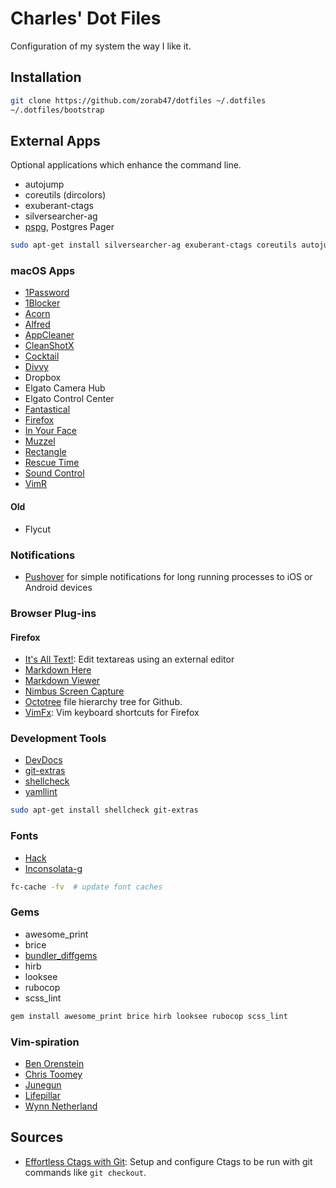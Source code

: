 # Charles' Dot Files

Configuration of my system the way I like it.

## Installation

```sh
git clone https://github.com/zorab47/dotfiles ~/.dotfiles
~/.dotfiles/bootstrap
```

## External Apps

Optional applications which enhance the command line.

- autojump
- coreutils (dircolors)
- exuberant-ctags
- silversearcher-ag
- [pspg][], Postgres Pager

```sh
sudo apt-get install silversearcher-ag exuberant-ctags coreutils autojump
```

### macOS Apps

- [1Password](https://1password.com/)
- [1Blocker](https://1blocker.com/)
- [Acorn](https://flyingmeat.com/acorn/)
- [Alfred](https://www.alfredapp.com/)
- [AppCleaner](https://freemacsoft.net/appcleaner/)
- [CleanShotX](https://cleanshot.com/)
- [Cocktail](https://www.maintain.se/cocktail/)
- [Divvy](https://mizage.com/divvy/)
- Dropbox
- Elgato Camera Hub
- Elgato Control Center
- [Fantastical](https://flexibits.com/fantastical)
- [Firefox](https://www.mozilla.org/en-US/firefox/)
- [In Your Face](https://www.inyourface.app/)
- [Muzzel](https://muzzleapp.com/)
- [Rectangle](https://rectangleapp.com/)
- [Rescue Time](https://www.rescuetime.com/)
- [Sound Control](https://staticz.com/soundcontrol/)
- [VimR](https://vimr.org/)

#### Old

- Flycut

[pspg]: https://github.com/okbob/pspg

### Notifications

- [Pushover](https://pushover.net) for simple notifications for long running
  processes to iOS or Android devices

### Browser Plug-ins

#### Firefox

- [It's All Text!](https://addons.mozilla.org/en-US/firefox/addon/its-all-text): Edit textareas using an external editor
- [Markdown Here](https://addons.mozilla.org/en-US/firefox/addon/markdown-here)
- [Markdown Viewer](https://addons.mozilla.org/en-US/firefox/addon/markdown-viewer)
- [Nimbus Screen Capture](https://addons.mozilla.org/en-US/firefox/addon/nimbus-Screenshot)
- [Octotree](https://addons.mozilla.org/en-US/firefox/addon/octotree) file hierarchy tree for Github.
- [VimFx](https://addons.mozilla.org/firefox/addon/vimfx): Vim keyboard shortcuts for Firefox

### Development Tools

- [DevDocs](https://devdocs.io/)
- [git-extras](https://github.com/tj/git-extras/blob/master/Commands.md)
- [shellcheck](https://github.com/koalaman/shellcheck)
- [yamllint](https://github.com/adrienverge/yamllint)

```sh
sudo apt-get install shellcheck git-extras
```

### Fonts

- [Hack](https://github.com/chrissimpkins/hack)
- [Inconsolata-g](http://leonardo-m.livejournal.com/77079.html)

```bash
fc-cache -fv  # update font caches
```

### Gems

- awesome_print
- brice
- [bundler_diffgems](https://github.com/sinsoku/bundler_diffgems)
- hirb
- looksee
- rubocop
- scss_lint

```sh
gem install awesome_print brice hirb looksee rubocop scss_lint
```

### Vim-spiration

- [Ben Orenstein](https://github.com/r00k/dotfiles)
- [Chris Toomey](https://github.com/christoomey/dotfiles)
- [Junegun](https://github.com/junegunn/dotfiles)
- [Lifepillar](https://github.com/lifepillar/vimrc)
- [Wynn Netherland](https://github.com/pengwynn/dotfiles)

## Sources

- [Effortless Ctags with Git][]: Setup and configure Ctags to be run with
  git commands like `git checkout`.

[Effortless Ctags with Git]: http://tbaggery.com/2011/08/08/effortless-ctags-with-git.html

